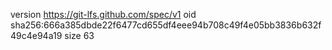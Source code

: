 version https://git-lfs.github.com/spec/v1
oid sha256:666a385dbde22f6477cd655df4eee94b708c49f4e05bb3836b632f49c4e94a19
size 63
